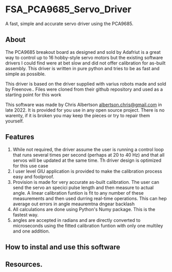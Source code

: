 # FSA_PCA9685_Servo_Driver
A fast, simple and accurate servo driver using the PCA9685.
## About
The PCA9685 breakout board as designed and sold by Adafriut is a great way to control up to 16 hobby-style servo motors but the existing software drivers I could find were at bet slow and did not offer calibration for as-built assembly. This driver is written in pure python and tries to be as fast and simple as possible.

This driver is based on the driver supplied with varius robots made and sold by Freenove..  Files were cloned from their github repository and used as a starting point for this work

This software was made by Chris Albertson albertson.chris@gmail.com in late 2022.   It is provided for you use in any open source project.  There is no warenty, if it is broken you may keep the pieces or try to repair them yourself.

## Features
1) While not required, the driver assume the user is running a control loop that runs several times per second (perhaps at 20 to 40 Hz) and that all servos will be updated at the same time.  Th driver design is optimized for this use case
2) I user level GIU application is provided to make the calibration process easy and foolproof.
3) Provision is made for very accurate as-built calibration.  The user can send the servo an specici pulse length and then measure to actual angle.  A linear calibration funtion is fit to any number of these measurements and then used durring real-time operations.  This can hep average out errors in angle meauremtna dngear backlash
4) All calculations are done using Python's Numy package.  This is the fastest way.
5) angles are accepted in radians and are directly converted to microseconds using the fitted calibration funtion with only one multiley and one addition.

## How to instal and use this software
## Resources.
